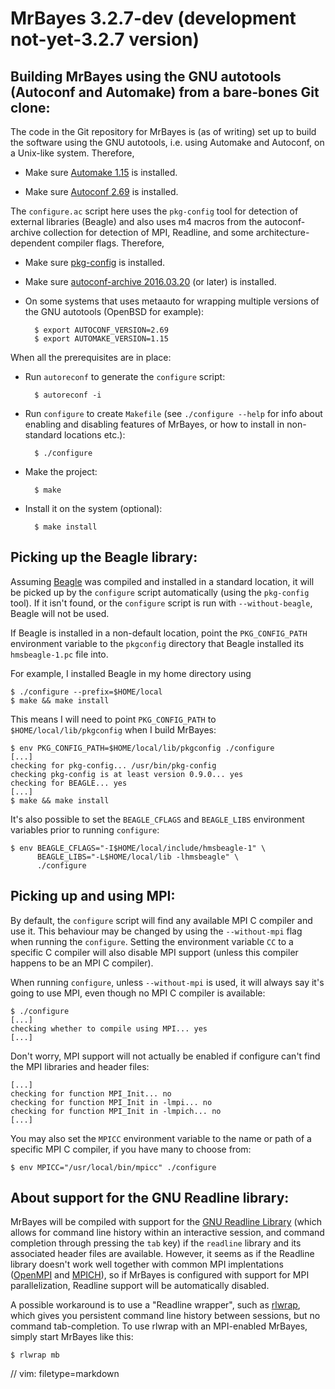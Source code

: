 MrBayes 3.2.7-dev (development not-yet-3.2.7 version)
========================================================================

Building MrBayes using the GNU autotools (Autoconf and Automake) from a bare-bones Git clone:
------------------------------------------------------------------------

The code in the Git repository for MrBayes is (as of writing) set up
to build the software using the GNU autotools, i.e. using Automake and
Autoconf, on a Unix-like system.  Therefore,

* Make sure [Automake 1.15](http://www.gnu.org/software/automake/)
  is installed.

* Make sure [Autoconf 2.69](http://www.gnu.org/software/autoconf/)
  is installed.

The `configure.ac` script here uses the `pkg-config` tool for detection
of external libraries (Beagle) and also uses m4 macros from the
autoconf-archive collection for detection of MPI, Readline, and some
architecture-dependent compiler flags.  Therefore,

* Make sure
  [pkg-config](https://www.freedesktop.org/wiki/Software/pkg-config/)
  is installed.

* Make sure
  [autoconf-archive 2016.03.20](http://www.gnu.org/software/autoconf-archive/)
  (or later) is installed.

* On some systems that uses metaauto for wrapping multiple versions of
  the GNU autotools (OpenBSD for example):

        $ export AUTOCONF_VERSION=2.69
        $ export AUTOMAKE_VERSION=1.15

When all the prerequisites are in place:

* Run `autoreconf` to generate the `configure` script:

        $ autoreconf -i

* Run `configure` to create `Makefile` (see `./configure --help` for
  info about enabling and disabling features of MrBayes, or how to
  install in non-standard locations etc.):

        $ ./configure

* Make the project:

        $ make

* Install it on the system (optional):

        $ make install

Picking up the Beagle library:
------------------------------------------------------------------------

Assuming [Beagle](https://github.com/beagle-dev/beagle-lib) was compiled
and installed in a standard location, it will be picked up by the
`configure` script automatically (using the `pkg-config` tool).  If it
isn't found, or the `configure` script is run with `--without-beagle`,
Beagle will not be used.

If Beagle is installed in a non-default location, point the
`PKG_CONFIG_PATH` environment variable to the `pkgconfig` directory that
Beagle installed its `hmsbeagle-1.pc` file into.

For example, I installed Beagle in my home directory using

    $ ./configure --prefix=$HOME/local
    $ make && make install

This means I will need to point `PKG_CONFIG_PATH` to
`$HOME/local/lib/pkgconfig` when I build MrBayes:

    $ env PKG_CONFIG_PATH=$HOME/local/lib/pkgconfig ./configure
    [...]
    checking for pkg-config... /usr/bin/pkg-config
    checking pkg-config is at least version 0.9.0... yes
    checking for BEAGLE... yes
    [...]
    $ make && make install

It's also possible to set the `BEAGLE_CFLAGS` and `BEAGLE_LIBS`
environment variables prior to running `configure`:

    $ env BEAGLE_CFLAGS="-I$HOME/local/include/hmsbeagle-1" \
          BEAGLE_LIBS="-L$HOME/local/lib -lhmsbeagle" \
          ./configure

Picking up and using MPI:
------------------------------------------------------------------------

By default, the `configure` script will find any available MPI C
compiler and use it.  This behaviour may be changed by using the
`--without-mpi` flag when running the `configure`.  Setting the
environment variable `CC` to a specific C compiler will also disable MPI
support (unless this compiler happens to be an MPI C compiler).

When running `configure`, unless `--without-mpi` is used, it will always
say it's going to use MPI, even though no MPI C compiler is available:

    $ ./configure
    [...]
    checking whether to compile using MPI... yes
    [...]

Don't worry, MPI support will not actually be enabled if configure can't
find the MPI libraries and header files:

    [...]
    checking for function MPI_Init... no
    checking for function MPI_Init in -lmpi... no
    checking for function MPI_Init in -lmpich... no
    [...]

You may also set the `MPICC` environment variable to the name or path of
a specific MPI C compiler, if you have many to choose from:

    $ env MPICC="/usr/local/bin/mpicc" ./configure

About support for the GNU Readline library:
------------------------------------------------------------------------

MrBayes will be compiled with support for the [GNU Readline
Library](https://cnswww.cns.cwru.edu/php/chet/readline/rltop.html)
(which allows for command line history within an interactive session,
and command completion through pressing the `tab` key) if the `readline`
library and its associated header files are available.  However, it
seems as if the Readline library doesn't work well together with
common MPI implentations ([OpenMPI](https://www.open-mpi.org/) and
[MPICH](https://www.mpich.org/)), so if MrBayes is configured with
support for MPI parallelization, Readline support will be automatically
disabled.

A possible workaround is to use a "Readline wrapper", such as
[rlwrap](https://github.com/hanslub42/rlwrap), which gives you
persistent command line history between sessions, but no command
tab-completion.  To use rlwrap with an MPI-enabled MrBayes, simply start
MrBayes like this:

    $ rlwrap mb


// vim: filetype=markdown
